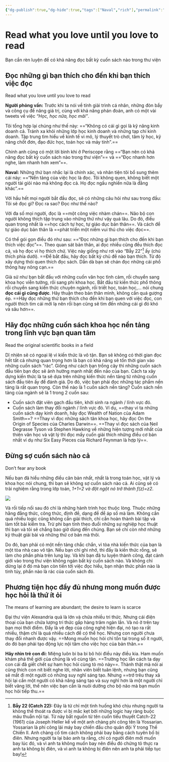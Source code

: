 ```yaml
---
{"dg-publish":true,"dg-hide":true,"tags":["Naval","rich"],"permalink":"/ban-than/books/lam-giau-khong-can-may-man-naval/16-doc-nhung-gi-ban-thich-cho-den-khi-ban-thich-viec-doc/","hide":true,"dgPassFrontmatter":true}
---
```


# Read what you love until you love to read

Bạn cần rèn luyện để có khả năng đọc bất kỳ cuốn sách nào trong thư viện

## Đọc những gì bạn thích cho đến khi bạn thích việc đọc
Read what you love until you love to read  

**Người phỏng vấn:** Trước khi ta nói về tính giải trình cá nhân, những đòn bẩy và công cụ để nâng giá trị, cùng với khả năng phán đoán, anh có một vài tweets về việc *“Học, học nữa, học mãi”*.

Tôi tổng hợp lại chúng như thế này: ==“Không có cái gì gọi là kỹ năng kinh doanh cả. Tránh xa khỏi những lớp học kinh doanh và những tạp chí kinh doanh. Tập trung tìm hiểu về kinh tế vi mô, lý thuyết trò chơi, tâm lý học, kỹ năng chốt đơn, đạo đức học, toán học và máy tính”.== <!--SR:!2023-09-05,9,250-->

Chính anh cũng có một lời bình khi ở Periscope rằng ==“Bạn nên có khả năng đọc bất kỳ cuốn sách nào trong thư viện”== và ==“Đọc nhanh hơn nghe, làm nhanh hơn xem”==. <!--SR:!2023-08-27,3,250!2023-08-27,2,249-->

**Naval:** Những thứ bạn nhắc lại là chính xác, và nhân tiện tôi bổ sung thêm cái này: ==“Nền tảng của việc học là đọc. Tôi không quen, không biết một người tài giỏi nào mà không đọc cả. Họ đọc ngấu nghiến nữa là đằng khác”.== <!--SR:!2023-08-27,3,250-->

Với hầu hết mọi người bắt đầu đọc, sẽ có những câu hỏi như sau trong đầu: Tôi sẽ đọc gì? Đọc ra sao? Đọc như thế nào?

Với đa số mọi người, đọc là ==một công việc nhàm chán==. Não bộ con người không thích tập trung vào những thứ như vậy quá lâu. Do đó, điều quan trọng nhất là ==học cách tự học, tự giáo dục bản thân==. Và cách để tự giáo dục bản thân là ==phát triển một niềm vui thú cho việc đọc==. <!--SR:!2023-08-27,3,250!2023-08-31,4,249!2023-08-28,2,249-->

Có thể gói gọn điều đó như sau: ==“Đọc những gì bạn thích cho đến khi bạn thích việc đọc”==. Theo quan sát bản thân, ai đọc nhiều cũng đều thích đọc cả, và họ đọc vì họ thích chứ. Việc này giống như rơi vào “Bẫy 22”[^1] ấy (chú thích phía dưới). ==Để bắt đầu, hãy đọc bất kỳ chủ đề nào bạn thích. Từ đó xây dựng thói quen thích đọc sách. Dần dà bạn sẽ chán đọc những cái phổ thông hay nông cạn.== <!--SR:!2023-08-27,3,250!2023-09-02,6,249-->

[^1]: **Bẫy 22 (Catch 22):** Đây là từ chỉ một tình huống khó chịu nhưng người ta không thể thoát ra được vì bị mắc kẹt bởi những logic hay ràng buộc mâu thuẫn nội tại. Từ này bắt nguồn từ tên cuốn tiểu thuyết Catch-22 (1961) của Joseph Heller kể về một anh chàng phi công tên là Yossarian. Yossarian là phi công lái máy bay chiến đấu cho quân đội Ý trong Thế Chiến II. Anh chàng cố tìm cách không phải bay bằng cách tuyên bố bị điên. Nhưng người ta lại bảo anh ta rằng, chỉ có người điên mới muốn bay lúc đó, và vì anh ta không muốn bay nên điều đó chứng tỏ thực ra anh ta không bị điên, và vì anh ta không bị điên nên anh ta phải tiếp tục bay!

Giả sử như bạn bắt đầu với những cuốn văn học tình cảm, rồi chuyển sang khoa học viễn tưởng, rồi sang phi khoa học. Bắt đầu từ kiến thức phổ thông rồi chuyển sang kiến thức chuyên ngành, rồi triết học, toán học,… nói chung **đọc cái gì cũng được**. Hãy thuận theo bản thân mình, không cần quá gượng ép. ==Hãy đọc những thứ bạn thích cho đến khi bạn quen với việc đọc, con người thích tìm cái mới lạ nên rồi bạn cũng sẽ tìm đến những cái gì đó khó và sâu hơn==. <!--SR:!2023-09-06,10,250-->

## Hãy đọc những cuốn sách khoa học nền tảng trong lĩnh vực bạn quan tâm
Read the original scientific books in a field

Dĩ nhiên sẽ có ngoại lệ vì kiến thức là vô tận. Bạn sẽ không có thời gian đọc hết tất cả nhưng quan trọng hơn là bạn có khả năng sẽ tốn thời gian vào những cuốn sách “rác”. Giống như cách bạn trồng cây thì những cuốn sách đầu tiên bạn đọc sẽ ảnh hưởng mạnh nhất đến não của bạn. Cách ta xây dựng kiến thức là ta sẽ dựa trên những kiến thức nền tảng từ những cuốn sách đầu tiên ấy để đánh giá. Do đó, việc bạn phải đọc những tác phẩm nền tảng là rất quan trọng. Còn thế nào là 1 cuốn sách nền tảng? Cuốn sách nền tảng của ngành sẽ là 1 trong 2 cuốn sau:

- Cuốn sách đặt viên gạch đầu tiên, khởi sinh ra ngành / lĩnh vực đó.
- Cuốn sách làm thay đổi ngành / lĩnh vực đó. Ví dụ, ==thay vì ta những cuốn sách dạy kinh doanh, hãy đọc Wealth of Nation của Adam Smith==? ==Thay vì đọc những sách tân khoa học, hãy đọc On the Origin of Species của Charles Darwin==. ==Thay vì đọc sách của Neil Degrasse Tyson và Stephen Hawking về những hiện tượng mới nhất của thiên văn học và vật lý thì đọc mấy cuốn giải thích những điều cơ bản nhất ví dụ như Six Easy Pieces của Richard Feynman là hợp lý==. <!--SR:!2023-09-06,10,250!2023-08-27,2,249!2023-08-28,2,249-->

## Đừng sợ cuốn sách nào cả
Don’t fear any book

Nếu bạn đã hiểu những điều căn bản nhất, nhất là trong toán học, vật lý và khoa học nói chung, thì bạn sẽ không sợ cuốn sách nào cả. Ai cũng sẽ có trải nghiệm rằng trong lớp toán, *1+1=2 và đột ngột nó trở thành f(z)=z2*.

![](https://i.imgur.com/8ygxIoj.gif)

Và rồi tiếp nối sau đó chỉ là những hành trình học thuộc lòng. Thuộc những hằng đẳng thức, công thức, định đề, dạng đề để áp số mà làm. Không cần quá nhiều logic cũng không cần giải thích, chỉ cần hoàn thành bài tập và làm tốt bài kiểm tra. Trừ phi bạn tính theo đuổi những sự nghiệp học thuật thì bạn và tôi sẽ chẳng bao giờ dùng đến chúng. Bạn sẽ chỉ còn nhớ những kỹ thuật giải bài và những thứ cơ bản mà thôi.

Do đó, bạn phải có một nền tảng chắc chắn, vì tòa nhà kiến thức của bạn là một tòa nhà cao vô tận. Nếu bạn chỉ ghi nhớ, thì đấy là kiến thức rỗng, sẽ làm cho phần phía trên lung lay. Và khi bạn đã tu luyện thành công, đạt cảnh giới vào trong thư viện không ngán bất kỳ cuốn sách nào. Và không chỉ dừng lại ở đó mà bạn còn tiền tới việc đọc hiểu, bạn nhận thức phần nào là tinh túy, phần nào là rác của cuốn sách đó.

## Phương tiện học đầy đủ nhưng mong muốn được học hỏi là thứ ít ỏi
The means of learning are abundant; the desire to learn is scarce  

Đại thư viện Alexandria quả là lớn và chứa nhiều tri thức. Nhưng cái điện thoại của bạn chứa lượng tri thức gấp hàng trăm ngàn lần. Và nó ở trên tay bạn mọi thời điểm. Đấy là vẻ đẹp của công nghệ hiện đại, nó tạo ra rất nhiều, thậm chí là quá nhiều cách để có thể học. Nhưng con người chưa thay đổi nhanh được vậy. ==Mong muốn học hỏi chỉ tồn tại trong số ít người, do đó bạn phải tạo động lực nội tâm cho việc học của bản thân.== <!--SR:!2023-09-01,5,230-->

**Hãy nhìn trẻ con đi:** Miệng luôn bi ba bi bô hỏi điều này điều kia. Ham muốn khám phá thế giới của chúng là vô cùng tận. ==Trường học lẫn cách ta dạy con cái đã giết chết sự ham học hỏi cùng tò mò này==. Thành thật mà nói ai cũng thích con nít biết nghe lời, nhân viên biết tuân lệnh, nhưng bạn cũng sẽ mất đi một người có những suy nghĩ sáng tạo. Nhưng ==trớ trêu thay xã hội lại cần một người có khả năng sáng tạo và suy nghĩ hơn là một người chỉ biết vâng lời, thế nên việc bạn cần là nuôi dưỡng cho bộ não mà bạn muốn học hỏi tiếp thu.== <!--SR:!2023-08-27,3,250!2023-08-27,2,249-->